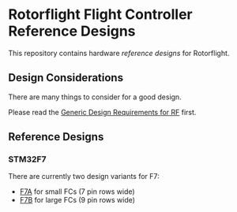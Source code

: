 # Rotorflight Flight Controller Reference Designs

This repository contains hardware _reference designs_ for Rotorflight.

## Design Considerations

There are many things to consider for a good design.

Please read the [Generic Design Requirements for RF](FC-Design-Requirements.md) first.


## Reference Designs

### STM32F7

There are currently two design variants for F7:

- [F7A](Reference-Design-F7A.md) for small FCs (7 pin rows wide)
- [F7B](Reference-Design-F7B.md) for large FCs (9 pin rows wide)

